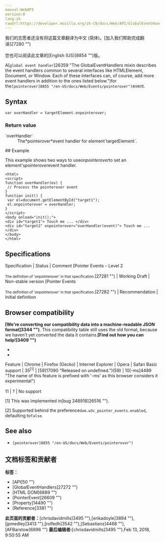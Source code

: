 ```yaml
---
manual:WebAPI
version:0
lang:zh
rawUrl:https://developer.mozilla.org/zh-CN/docs/Web/API/GlobalEventHandlers/onpointerover
---
```




<bdi>我们的志愿者还没有将这篇文章翻译为<bdi>中文 (简体)</bdi>。[加入我们帮助完成翻译]27280 "")<br></br>您也可以阅读此文章的[English (US)]8854 "")版。</bdi>






A[`global event handler`]26359 "The GlobalEventHandlers mixin describes the event handlers common to several interfaces like HTMLElement, Document, or Window. Each of these interfaces can, of course, add more event handlers in addition to the ones listed below.")for the`[pointerover]8855 "/en-US/docs/Web/Events/pointerover")`event.


## Syntax<a name="Syntax"></a>

```
var overHandler = targetElement.onpointerover;

```

### Return value<a name="Return_value"></a>
<dl><dt id=''>`overHandler`</dt><dd>The*pointerover*event handler for element`targetElement`.</dd></dl>
## Example<a name="Example"></a>


This example shows two ways to use*onpointerover*to set an element&#39;s*pointerover*event handler.


```
<html>
<script>
function overHandler(ev) {
 // Process the pointerover event
}
function init() {
 var el=document.getElementById("target1");
 el.onpointerover = overHandler;
}
</script>
<body onload="init();">
<div id="target1"> Touch me ... </div>
<div id="target2" onpointerover="overHandler(event)"> Touch me ... </div>
</body>
</html>
```

## Specifications<a name="Specifications"></a>

Specification | Status | Comment 
[Pointer Events – Level 2<br></br><small>The definition of &#39;onpointerover&#39; in that specification.</small>]27281 "") | Working Draft | Non-stable version 
[Pointer Events<br></br><small>The definition of &#39;onpointerover&#39; in that specification.</small>]27282 "") | Recommendation | Initial definition 


## Browser compatibility<a name="Browser_compatibility"></a>


**[We&#39;re converting our compatibility data into a machine-readable JSON format]3344 "")**. This compatibility table still uses the old format, because we haven&#39;t yet converted the data it contains.**[Find out how you can help!]3409 "")**


* 
* 

Feature | Chrome | Firefox (Gecko) | Internet Explorer | Opera | Safari 
Basic support | 35<sup>[1]</sup> | [59]17090 "Released on undefined.")(59) | 10[-ms]4489 "The name of this feature is prefixed with '-ms' as this browser considers it experimental")<br></br>11 | ? | No support 





[1] This was implemented in[bug 248918]26516 "").



[2] Supported behind the preference`dom.w3c_pointer_events.enabled`, defaulting to`false`.


## See also<a name="See_also"></a>

* `[pointerover]8855 "/en-US/docs/Web/Events/pointerover")`



## 文档标签和贡献者
**标签：**
* [API]50 "")
* [GlobalEventHandlers]27272 "")
* [HTML DOM]6889 "")
* [PointerEvent]26609 "")
* [Property]14490 "")
* [Reference]3381 "")

**此页面的贡献者：**[chrisdavidmills]3495 ""),[erikadoyle]3894 ""),[jpmedley]3413 ""),[rolfedh]3542 ""),[Sebastianz]4468 ""),[AFBarstow]6896 "")
**最后编辑者:**[chrisdavidmills]3495 ""),<time>Feb 13, 2018, 9:50:55 AM</time>


